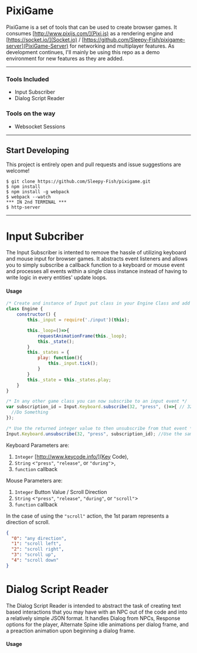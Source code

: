 # PixiGame
PixiGame is a set of tools that can be used to create browser games.
It consumes [http://www.pixijs.com/](Pixi.js) as a rendering engine and
[https://socket.io/](Socket.io) / [https://github.com/Sleepy-Fish/pixigame-server](PixiGame-Server) for networking and multiplayer features. As development continues, I'll mainly be using this repo as a demo environment for new features as they are added.

***

### Tools Included
* Input Subscriber
* Dialog Script Reader

### Tools on the way
* Websocket Sessions

***

## Start Developing
This project is entirely open and pull requests and issue suggestions are welcome!
```console
$ git clone https://github.com/Sleepy-Fish/pixigame.git
$ npm install
$ npm install -g webpack
$ webpack --watch
*** IN 2nd TERMINAL ***
$ http-server
```
***

# Input Subcriber
The Input Subscriber is intented to remove the hassle of utilizing keyboard and mouse input for browser games. It abstracts event listeners and allows you to simply subscribe a callback function to a keyboard or mouse event and processes all events within a single class instance instead of having to write logic in every entities' update loops.
#### Usage
```javascript
/* Create and instance of Input put class in your Engine Class and add its tick() function to loop */
class Engine {
    constructor() {
        this._input = require('./input')(this);

        this._loop=()=>{
            requestAnimationFrame(this._loop);
            this._state();
        }
        this._states = {
            play: function(){
                this._input.tick();
            }
        }
        this._state = this._states.play;
    }
}
```
```javascript
/* In any other game class you can now subscribe to an input event */
var subscription_id = Input.Keyboard.subscribe(32, "press", ()=>{ // 32 is Space key code, "press" is keydown event
  //Do Something
});

/* Use the returned integer value to then unsubscribe from that event */
Input.Keyboard.unsubscribe(32, "press", subscription_id); //Use the same key code and event name to unsubscribe
```
Keyboard Parameters are:
1. `Integer` [http://www.keycode.info/](Key Code),
2. `String` <`"press"`, `"release"`, or `"during"`>,
3. `function` callback

Mouse Parameters are:
1. `Integer` Button Value / Scroll Direction
2. `String` <`"press"`, `"release"`, `"during"`, or `"scroll"`>
3. `function` callback

In the case of using the `"scroll"` action, the 1st param represents a direction of scroll.
```json
{
  "0": "any direction",
  "1": "scroll left",
  "2": "scroll right",
  "3": "scroll up",
  "4": "scroll down"
}
```

# Dialog Script Reader
The Dialog Script Reader is intended to abstract the task of creating text based interactions that you may have with an NPC out of the code and into a relatively simple JSON format. It handles Dialog from NPCs, Response options for the player, Alternate Spine idle animations per dialog frame, and a preaction animation upon beginning a dialog frame.
#### Usage

